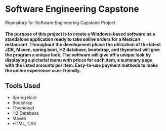 # Software Engineering Capstone
 Repository for Software Engineering Capstone Project
 #### The purpose of this project is to create a Windows-based software as a standalone application ready to take online orders for a Mexican restaurant. Throughout the development phase the utilization of the latest JDK, Maven, spring boot, H2 database, bootstrap, and thymeleaf will give the program a unique look. The software will give off a unique look by displaying a pictorial menu with prices for each item, a summary page with the listed amounts per item. Easy-to-use payment methods to make the online experience user-friendly.
 
 ## Tools Used
 * Spring Boot
 * Bootstrap
 * Thymeleaf
 * H2 Database
 * Maven
 * HTML, CSS
